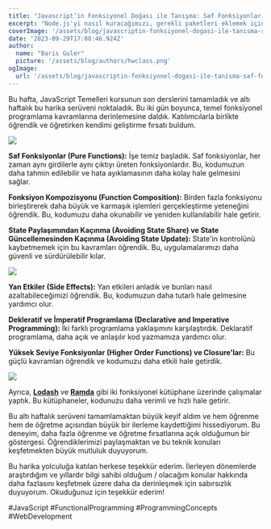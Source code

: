 ```yaml
---
title: "Javascript’in Fonksiyonel Doğası ile Tanışma: Saf Fonksiyonlar, Fonksiyon Kompozisyonu ve Fonksiyonel Kütüphaneler"
excerpt: "Node.js'yi nasıl kuracağımızı, gerekli paketleri eklemek için npm (Node Package Manager) kullanmayı ve yerleşik HTTP paketi ile web sunucusunu nasıl çalıştıracağımızı öğrenerek işe başladık."
coverImage: '/assets/blog/javascriptin-fonksiyonel-dogasi-ile-tanisma-saf-fonksiyonlar-fonksiyon-kompozisyonu-ve-fonksiyonel-kutuphaneler/cover.png'
date: '2023-09-29T17:08:46.924Z'
author:
  name: "Baris Guler"
  picture: '/assets/blog/authors/hwclass.png'
ogImage:
  url: '/assets/blog/javascriptin-fonksiyonel-dogasi-ile-tanisma-saf-fonksiyonlar-fonksiyon-kompozisyonu-ve-fonksiyonel-kutuphaneler/cover.png'
---
```


Bu hafta, JavaScript Temelleri kursunun son derslerini tamamladık ve altı haftalık bu harika serüveni noktaladık. Bu iki gün boyunca, temel fonksiyonel programlama kavramlarına derinlemesine daldık. Katılımcılarla birlikte öğrendik ve öğretirken kendimi geliştirme fırsatı buldum.

![](/assets/blog/javascriptin-fonksiyonel-dogasi-ile-tanisma-saf-fonksiyonlar-fonksiyon-kompozisyonu-ve-fonksiyonel-kutuphaneler/course.png)

**Saf Fonksiyonlar (Pure Functions):** İşe temiz başladık. Saf fonksiyonlar, her zaman aynı girdilerle aynı çıktıyı üreten fonksiyonlardır. Bu, kodumuzun daha tahmin edilebilir ve hata ayıklamasının daha kolay hale gelmesini sağlar.

**Fonksiyon Kompozisyonu (Function Composition):** Birden fazla fonksiyonu birleştirerek daha büyük ve karmaşık işlemleri gerçekleştirme yeteneğini öğrendik. Bu, kodumuzu daha okunabilir ve yeniden kullanılabilir hale getirir.

**State Paylaşımından Kaçınma (Avoiding State Share) ve State Güncellemesinden Kaçınma (Avoiding State Update):** State'in kontrolünü kaybetmemek için bu kavramları öğrendik. Bu, uygulamalarımızı daha güvenli ve sürdürülebilir kılar.

![](/assets/blog/javascriptin-fonksiyonel-dogasi-ile-tanisma-saf-fonksiyonlar-fonksiyon-kompozisyonu-ve-fonksiyonel-kutuphaneler/code.png)

**Yan Etkiler (Side Effects):** Yan etkileri anladık ve bunları nasıl azaltabileceğimizi öğrendik. Bu, kodumuzun daha tutarlı hale gelmesine yardımcı olur.

**Dekleratif ve İmperatif Programlama (Declarative and Imperative Programming):** İki farklı programlama yaklaşımını karşılaştırdık. Deklaratif programlama, daha açık ve anlaşılır kod yazmamıza yardımcı olur.

**Yüksek Seviye Fonksiyonlar (Higher Order Functions) ve Closure'lar:** Bu güçlü kavramları öğrendik ve kodumuzu daha etkili hale getirdik.

![](/assets/blog/javascriptin-fonksiyonel-dogasi-ile-tanisma-saf-fonksiyonlar-fonksiyon-kompozisyonu-ve-fonksiyonel-kutuphaneler/private-scope.png)

Ayrıca, **[Lodash](https://lodash.com/)** ve **[Ramda](https://ramdajs.com/)** gibi iki fonksiyonel kütüphane üzerinde çalışmalar yaptık. Bu kütüphaneler, kodunuzu daha verimli ve hızlı hale getirir.

Bu altı haftalık serüveni tamamlamaktan büyük keyif aldım ve hem öğrenme hem de öğretme açısından büyük bir ilerleme kaydettiğimi hissediyorum. Bu deneyim, daha fazla öğrenme ve öğretme fırsatlarına açık olduğumun bir göstergesi. Öğrendiklerimizi paylaşmaktan ve bu teknik konuları keşfetmekten büyük mutluluk duyuyorum.

Bu harika yolculuğa katılan herkese teşekkür ederim. İlerleyen dönemlerde araştırdığım ve yıllardır bilgi sahibi olduğum / olacağım konular hakkında daha fazlasını keşfetmek üzere daha da derinleşmek için sabırsızlık duyuyorum. Okuduğunuz için teşekkür ederim!

#JavaScript #FunctionalProgramming #ProgrammingConcepts #WebDevelopment